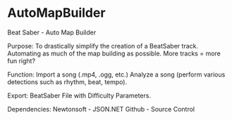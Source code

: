 # AutoMapBuilder
Beat Saber - Auto Map Builder

Purpose: To drastically simplify the creation of a BeatSaber track. Automating as much of the map building as possible. More tracks = more fun right?

Function:
Import a song (.mp4, .ogg, etc.)
Analyze a song (perform various detections such as rhythm, beat, tempo).

Export:
BeatSaber File with Difficulty Parameters.

Dependencies:
Newtonsoft - JSON.NET
Github - Source Control
